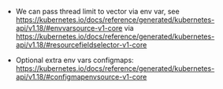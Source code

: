 - We can pass thread limit to vector via env var, see
  https://kubernetes.io/docs/reference/generated/kubernetes-api/v1.18/#envvarsource-v1-core
  via https://kubernetes.io/docs/reference/generated/kubernetes-api/v1.18/#resourcefieldselector-v1-core

- Optional extra env vars configmaps: https://kubernetes.io/docs/reference/generated/kubernetes-api/v1.18/#configmapenvsource-v1-core
